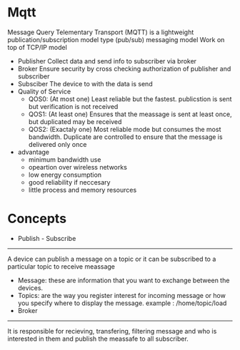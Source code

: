 # Mqtt
Message Query Telementary Transport (MQTT) is a lightweight publication/subscription model type (pub/sub) messaging model
Work on top of TCP/IP model
- Publisher
    Collect data and send info to subscriber via broker
- Broker
    Ensure security by cross checking authorization of publisher and subscriber
- Subsciber
    The device to with the data is send
- Quality of Service
    - QOS0: (At most one) Least reliable but the fastest. publicstion is sent but verification is not received
    - QOS1: (At least one) Ensures that the meassage is sent at least once, but duplicated may be received
    - QOS2: (Exactaly one) Most reliable mode but consumes the most bandwidth. 
        Duplicate are controlled to ensure that the message is delivered only once
- advantage
    - minimum bandwidth use 
    - opeartion over wireless networks
    - low energy consumption 
    - good reliability if neccesary 
    - little process and memory resources 
# Concepts
- Publish - Subscribe
----
A device can publish a message on a topic or it can be subscribed to a particular topic to receive meassage

- Message: these are information that you want to exchange between the devices.
- Topics: are the way you register interest for incoming message or how you specify where to display the message.
    example : /home/topic/load
- Broker
---
It is responsible for recieving, transfering, filtering message and who is interested in them and publish the meassafe to all subscriber.
  
